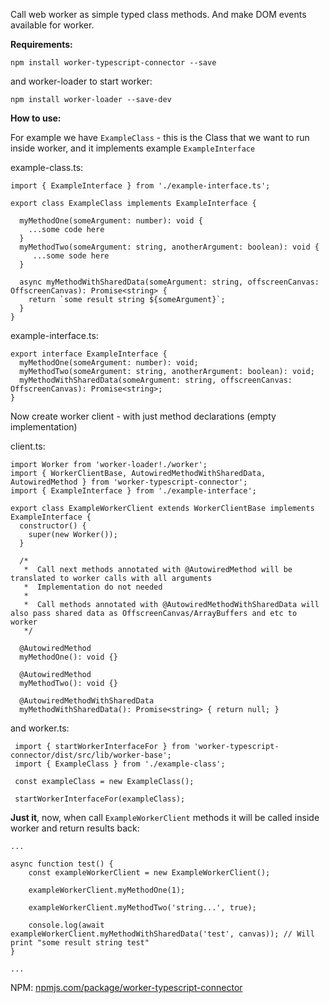 Call web worker as simple typed class methods. And make DOM events available for worker.

**Requirements:**

```npm install worker-typescript-connector --save```

and worker-loader to start worker:

```npm install worker-loader --save-dev```

**How to use:**

For example we have `ExampleClass` - this is the Class that we want to run inside worker, and it implements example `ExampleInterface`

example-class.ts:
```
import { ExampleInterface } from './example-interface.ts';

export class ExampleClass implements ExampleInterface {
  
  myMethodOne(someArgument: number): void {
    ...some code here
  }
  myMethodTwo(someArgument: string, anotherArgument: boolean): void {
     ...some sode here
  }
  
  async myMethodWithSharedData(someArgument: string, offscreenCanvas: OffscreenCanvas): Promise<string> {
    return `some result string ${someArgument}`;
  }
}
```

example-interface.ts:
```
export interface ExampleInterface {
  myMethodOne(someArgument: number): void;
  myMethodTwo(someArgument: string, anotherArgument: boolean): void;
  myMethodWithSharedData(someArgument: string, offscreenCanvas: OffscreenCanvas): Promise<string>;
}
```

Now create worker client - with just method declarations (empty implementation)

client.ts:
```
import Worker from 'worker-loader!./worker';
import { WorkerClientBase, AutowiredMethodWithSharedData, AutowiredMethod } from 'worker-typescript-connector';
import { ExampleInterface } from './example-interface';

export class ExampleWorkerClient extends WorkerClientBase implements ExampleInterface {
  constructor() {
    super(new Worker());
  }

  /* 
   *  Call next methods annotated with @AutowiredMethod will be translated to worker calls with all arguments
   *  Implementation do not needed
   *  
   *  Call methods annotated with @AutowiredMethodWithSharedData will also pass shared data as OffscreenCanvas/ArrayBuffers and etc to worker
   */

  @AutowiredMethod
  myMethodOne(): void {}
  
  @AutowiredMethod
  myMethodTwo(): void {}
 
  @AutowiredMethodWithSharedData
  myMethodWithSharedData(): Promise<string> { return null; }

```
and worker.ts:
```
 import { startWorkerInterfaceFor } from 'worker-typescript-connector/dist/src/lib/worker-base';
 import { ExampleClass } from './example-class';
 
 const exampleClass = new ExampleClass();
 
 startWorkerInterfaceFor(exampleClass);
```


**Just it**, now, when call `ExampleWorkerClient` methods it will be called inside worker and return results back:


```
...

async function test() {
    const exampleWorkerClient = new ExampleWorkerClient();
    
    exampleWorkerClient.myMethodOne(1);

    exampleWorkerClient.myMethodTwo('string...', true);

    console.log(await exampleWorkerClient.myMethodWithSharedData('test', canvas)); // Will print "some result string test"
}

...
```

NPM: [npmjs.com/package/worker-typescript-connector](https://www.npmjs.com/package/worker-typescript-connector)
